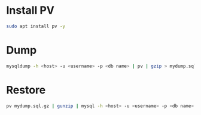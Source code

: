 # Install PV
```bash
sudo apt install pv -y
```

# Dump
```bash
mysqldump -h <host> -u <username> -p <db name> | pv | gzip > mydump.sql.gz
```

# Restore
```bash
pv mydump.sql.gz | gunzip | mysql -h <host> -u <username> -p <db name>
```